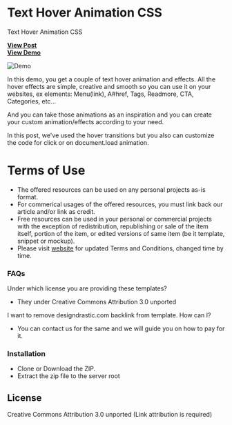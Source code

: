 # Text Hover Animation CSS
Text Hover Animation CSS

<a href="https://designdrastic.com/snippet/text-hover-animation-css"><strong>View Post</strong></a><br />
<a href="https://designdrastic.com/post/demo/text-hover-animation-css"><strong>View Demo</strong></a><br />

![Demo](/text-hover-animation-css.gif)


In this demo, you get a couple of text hover animation and effects. All the hover effects are simple, creative and smooth so you can use it on your websites, ex elements: Menu(link), A#href, Tags, Readmore, CTA, Categories, etc... 

And you can take those animations as an inspiration and you can create your custom animation/effects according to your need. 

In this post, we've used the hover transitions but you also can customize the code for click or on document.load animation. 

# Terms of Use

  - The offered resources can be used on any personal projects as-is format.
  - For commerical usages of the offered resources, you must link back our article and/or link as credit.
  - Free  resources can be used  in your personal or commercial projects with the exception of redistribution, republishing or sale of the item itself, portion of the item, or edited versions of same item (be it template, snippet or mockup).
  - Please visit [website](http://designdrastic.com) for updated Terms and Conditions, changed time by time.

### FAQs

Under which license you are providing these templates?
* They  under Creative Commons Attribution 3.0 unported

I want to remove designdrastic.com backlink from template. How can I?
* You can contact us for the same and we will guide you on how to pay for it.


### Installation

- Clone or Download the ZIP. 
- Extract the zip file to the server root


License
----

Creative Commons Attribution 3.0 unported (Link attribution is required)
